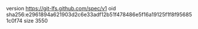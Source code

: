 version https://git-lfs.github.com/spec/v1
oid sha256:e2961894a621903d2c6e33adf12b51f478486e5f16a19125f1f8f956851c0f74
size 3550
